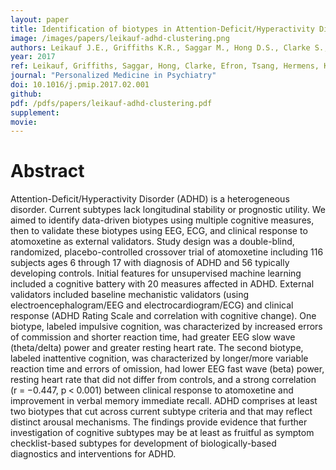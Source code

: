```yaml
---
layout: paper
title: Identification of biotypes in Attention-Deficit/Hyperactivity Disorder, a report from a randomized, controlled trial
image: /images/papers/leikauf-adhd-clustering.png
authors: Leikauf J.E., Griffiths K.R., Saggar M., Hong D.S., Clarke S., Efron D., Tsang T.W., Hermens D.F., Kohn M.R., Williams L.M.
year: 2017
ref: Leikauf, Griffiths, Saggar, Hong, Clarke, Efron, Tsang, Hermens, Kohn, and Williams. 2017. Personalized Medicine in Psychiatry
journal: "Personalized Medicine in Psychiatry"
doi: 10.1016/j.pmip.2017.02.001
github: 
pdf: /pdfs/papers/leikauf-adhd-clustering.pdf
supplement: 
movie: 
---
```


# Abstract

Attention-Deficit/Hyperactivity Disorder (ADHD) is a heterogeneous disorder. Current subtypes lack longitudinal stability or prognostic utility. We aimed to identify data-driven biotypes using multiple cognitive measures, then to validate these biotypes using EEG, ECG, and clinical response to atomoxetine as external validators. Study design was a double-blind, randomized, placebo-controlled crossover trial of atomoxetine including 116 subjects ages 6 through 17 with diagnosis of ADHD and 56 typically developing controls. Initial features for unsupervised machine learning included a cognitive battery with 20 measures affected in ADHD. External validators included baseline mechanistic validators (using electroencephalogram/EEG and electrocardiogram/ECG) and clinical response (ADHD Rating Scale and correlation with cognitive change). One biotype, labeled impulsive cognition, was characterized by increased errors of commission and shorter reaction time, had greater EEG slow wave (theta/delta) power and greater resting heart rate. The second biotype, labeled inattentive cognition, was characterized by longer/more variable reaction time and errors of omission, had lower EEG fast wave (beta) power, resting heart rate that did not differ from controls, and a strong correlation (r = −0.447, p < 0.001) between clinical response to atomoxetine and improvement in verbal memory immediate recall. ADHD comprises at least two biotypes that cut across current subtype criteria and that may reflect distinct arousal mechanisms. The findings provide evidence that further investigation of cognitive subtypes may be at least as fruitful as symptom checklist-based subtypes for development of biologically-based diagnostics and interventions for ADHD.

